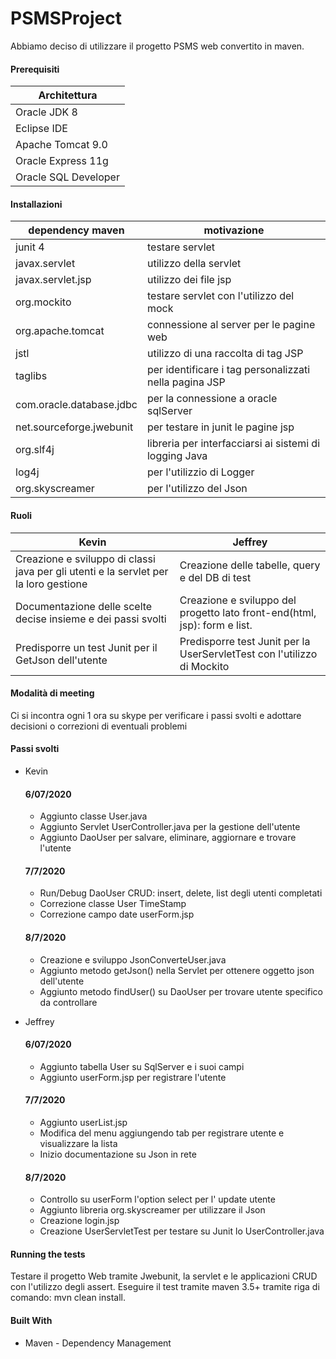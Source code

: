 # PSMSProject

Abbiamo deciso di utilizzare il progetto PSMS web convertito in maven.

#### Prerequisiti
Architettura |
------------ |
Oracle JDK 8 |
Eclipse IDE |
Apache Tomcat 9.0 |
Oracle Express 11g |
Oracle SQL Developer |

#### Installazioni
dependency maven | motivazione
------------ | -------------
junit 4 | testare servlet
javax.servlet | utilizzo della servlet
javax.servlet.jsp | utilizzo dei file jsp
org.mockito | testare servlet con l'utilizzo del mock
org.apache.tomcat | connessione al server per le pagine web
jstl | utilizzo di una raccolta di tag JSP
taglibs | per identificare i tag personalizzati nella pagina JSP
com.oracle.database.jdbc | per la connessione a oracle sqlServer
net.sourceforge.jwebunit | per testare in junit le pagine jsp
org.slf4j | libreria per interfacciarsi ai sistemi di logging Java
log4j | per l'utilizzio di Logger
org.skyscreamer | per l'utilizzo del Json

#### Ruoli
Kevin | Jeffrey
------------ | -----------
Creazione e sviluppo di classi java per gli utenti e la servlet per la loro gestione  | Creazione delle tabelle, query e del DB di test
Documentazione delle scelte decise insieme e dei passi svolti | Creazione e sviluppo del progetto lato front-end(html, jsp): form e list.
Predisporre un test Junit per il GetJson dell'utente | Predisporre test Junit per la UserServletTest con l'utilizzo di Mockito

#### Modalità di meeting
Ci si incontra ogni 1 ora su skype per verificare i passi svolti e adottare decisioni o correzioni di eventuali problemi 

#### Passi svolti
- Kevin
  #### 6/07/2020
  - Aggiunto classe User.java
  - Aggiunto Servlet UserController.java per la gestione dell'utente
  - Aggiunto DaoUser per salvare, eliminare, aggiornare e trovare l'utente
  #### 7/7/2020
  - Run/Debug DaoUser CRUD:  insert, delete, list degli utenti completati
  - Correzione classe User TimeStamp
  - Correzione campo date userForm.jsp
  #### 8/7/2020
  - Creazione e sviluppo JsonConverteUser.java
  - Aggiunto metodo getJson() nella Servlet per ottenere oggetto json dell'utente
  - Aggiunto metodo findUser() su DaoUser per trovare utente specifico da controllare
  

- Jeffrey
  #### 6/07/2020
  - Aggiunto tabella User su SqlServer e i suoi campi
  - Aggiunto userForm.jsp per registrare l'utente
  #### 7/7/2020
  - Aggiunto userList.jsp
  - Modifica del menu aggiungendo tab per registrare utente e visualizzare la lista
  - Inizio documentazione su Json in rete
  #### 8/7/2020
  - Controllo su userForm l'option select per l' update utente
  - Aggiunto libreria org.skyscreamer per utilizzare il Json
  - Creazione login.jsp
  - Creazione UserServletTest per testare su Junit lo UserController.java

#### Running the tests
Testare il progetto Web tramite Jwebunit, la servlet e le applicazioni CRUD con l'utilizzo degli assert.
Eseguire il test tramite maven 3.5+ tramite riga di comando: mvn clean install.

#### Built With
* Maven - Dependency Management
